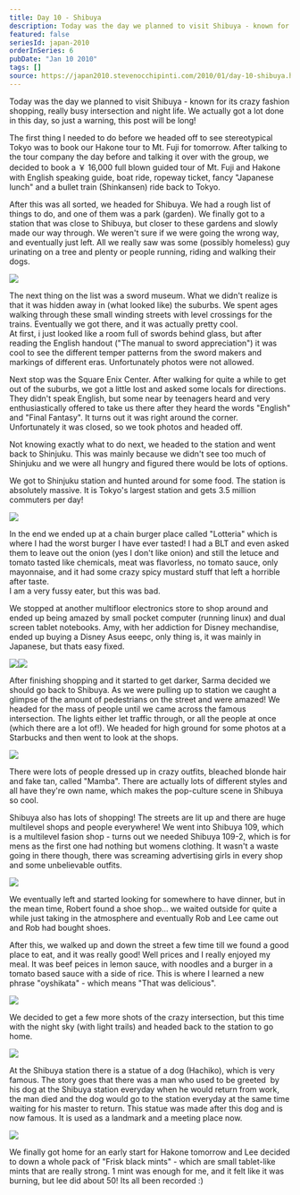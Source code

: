 ```yaml
---
title: Day 10 - Shibuya
description: Today was the day we planned to visit Shibuya - known for its crazy fashion shopping, really busy intersection and night life. We actually g...
featured: false
seriesId: japan-2010
orderInSeries: 6
pubDate: "Jan 10 2010"
tags: []
source: https://japan2010.stevenocchipinti.com/2010/01/day-10-shibuya.html
---
```


Today was the day we planned to visit Shibuya - known for its crazy fashion shopping, really busy intersection and night life. We actually got a lot done in this day, so just a warning, this post will be long!

The first thing I needed to do before we headed off to see stereotypical Tokyo was to book our Hakone tour to Mt. Fuji for tomorrow. After talking to the tour company the day before and talking it over with the group, we decided to book a ￥ 16,000 full blown guided tour of Mt. Fuji and Hakone with English speaking guide, boat ride, ropeway ticket, fancy "Japanese lunch" and a bullet train (Shinkansen) ride back to Tokyo.

After this was all sorted, we headed for Shibuya. We had a rough list of things to do, and one of them was a park (garden). We finally got to a station that was close to Shibuya, but closer to these gardens and slowly made our way through. We weren't sure if we were going the wrong way, and eventually just left. All we really saw was some (possibly homeless) guy urinating on a tree and plenty or people running, riding and walking their dogs.

[![](https://4.bp.blogspot.com/_l2YQkMP1pOU/S0i-6K81q8I/AAAAAAAAAVw/haHFLSnYAuw/s320/DSC_0007.JPG)](https://4.bp.blogspot.com/_l2YQkMP1pOU/S0i-6K81q8I/AAAAAAAAAVw/haHFLSnYAuw/s1600-h/DSC_0007.JPG)

The next thing on the list was a sword museum. What we didn't realize is that it was hidden away in (what looked like) the suburbs. We spent ages walking through these small winding streets with level crossings for the trains. Eventually we got there, and it was actually pretty cool.  
At first, i just looked like a room full of swords behind glass, but after reading the English handout ("The manual to sword appreciation") it was cool to see the different temper patterns from the sword makers and markings of different eras. Unfortunately photos were not allowed.

Next stop was the Square Enix Center. After walking for quite a while to get out of the suburbs, we got a little lost and asked some locals for directions. They didn't speak English, but some near by teenagers heard and very enthusiastically offered to take us there after they heard the words "English" and "Final Fantasy". It turns out it was right around the corner. Unfortunately it was closed, so we took photos and headed off.

Not knowing exactly what to do next, we headed to the station and went back to Shinjuku. This was mainly because we didn't see too much of Shinjuku and we were all hungry and figured there would be lots of options.

We got to Shinjuku station and hunted around for some food. The station is absolutely massive. It is Tokyo's largest station and gets 3.5 million commuters per day!

[![](https://4.bp.blogspot.com/_l2YQkMP1pOU/S0i_ELcxgYI/AAAAAAAAAV4/llZzc1yur8M/s320/DSC_0015.JPG)](https://4.bp.blogspot.com/_l2YQkMP1pOU/S0i_ELcxgYI/AAAAAAAAAV4/llZzc1yur8M/s1600-h/DSC_0015.JPG)

In the end we ended up at a chain burger place called "Lotteria" which is where I had the worst burger I have ever tasted! I had a BLT and even asked them to leave out the onion (yes I don't like onion) and still the letuce and tomato tasted like chemicals, meat was flavorless, no tomato sauce, only mayonnaise, and it had some crazy spicy mustard stuff that left a horrible after taste.  
I am a very fussy eater, but this was bad.

We stopped at another multifloor electronics store to shop around and ended up being amazed by small pocket computer (running linux) and dual screen tablet notebooks. Amy, with her addiction for Disney mechandise, ended up buying a Disney Asus eeepc, only thing is, it was mainly in Japanese, but thats easy fixed.

[![](https://1.bp.blogspot.com/_l2YQkMP1pOU/S0i_LVdpBSI/AAAAAAAAAWA/hX3NBbSJUrU/s320/DSC_0020.JPG)](https://1.bp.blogspot.com/_l2YQkMP1pOU/S0i_LVdpBSI/AAAAAAAAAWA/hX3NBbSJUrU/s1600-h/DSC_0020.JPG)[![](https://1.bp.blogspot.com/_l2YQkMP1pOU/S0i_PVOhXOI/AAAAAAAAAWI/rUEqPCBpwfA/s320/DSC_0021.JPG)](https://1.bp.blogspot.com/_l2YQkMP1pOU/S0i_PVOhXOI/AAAAAAAAAWI/rUEqPCBpwfA/s1600-h/DSC_0021.JPG)

After finishing shopping and it started to get darker, Sarma decided we should go back to Shibuya. As we were pulling up to station we caught a glimpse of the amount of pedestrians on the street and were amazed! We headed for the mass of people until we came across the famous intersection. The lights either let traffic through, or all the people at once (which there are a lot of!). We headed for high ground for some photos at a Starbucks and then went to look at the shops.

[![](https://4.bp.blogspot.com/_l2YQkMP1pOU/S0i_XbXwy5I/AAAAAAAAAWQ/vz5WF24BHlo/s320/DSC_0034.JPG)](https://4.bp.blogspot.com/_l2YQkMP1pOU/S0i_XbXwy5I/AAAAAAAAAWQ/vz5WF24BHlo/s1600-h/DSC_0034.JPG)

There were lots of people dressed up in crazy outfits, bleached blonde hair and fake tan, called "Mamba". There are actually lots of different styles and all have they're own name, which makes the pop-culture scene in Shibuya so cool.

Shibuya also has lots of shopping! The streets are lit up and there are huge multilevel shops and people everywhere! We went into Shibuya 109, which is a multilevel fasion shop - turns out we needed Shibuya 109-2, which is for mens as the first one had nothing but womens clothing. It wasn't a waste going in there though, there was screaming advertising girls in every shop and some unbelievable outfits.

[![](https://1.bp.blogspot.com/_l2YQkMP1pOU/S0jBCR5NjgI/AAAAAAAAAWY/ptFdakZXRHo/s320/DSC_0055.JPG)](https://1.bp.blogspot.com/_l2YQkMP1pOU/S0jBCR5NjgI/AAAAAAAAAWY/ptFdakZXRHo/s1600-h/DSC_0055.JPG)

We eventually left and started looking for somewhere to have dinner, but in the mean time, Robert found a shoe shop... we waited outside for quite a while just taking in the atmosphere and eventually Rob and Lee came out and Rob had bought shoes.

After this, we walked up and down the street a few time till we found a good place to eat, and it was really good! Well prices and I really enjoyed my meal. It was beef peices in lemon sauce, with noodles and a burger in a tomato based sauce with a side of rice. This is where I learned a new phrase "oyshikata" - which means "That was delicious".

[![](https://2.bp.blogspot.com/_l2YQkMP1pOU/S0jBNK5nIBI/AAAAAAAAAWg/gxfdNekQjlU/s320/P1070668.JPG)](https://2.bp.blogspot.com/_l2YQkMP1pOU/S0jBNK5nIBI/AAAAAAAAAWg/gxfdNekQjlU/s1600-h/P1070668.JPG)

We decided to get a few more shots of the crazy intersection, but this time with the night sky (with light trails) and headed back to the station to go home.

[![](https://3.bp.blogspot.com/_l2YQkMP1pOU/S0jBWH3gCII/AAAAAAAAAWo/e7TMJ7QiVm0/s320/DSC_0062.JPG)](https://3.bp.blogspot.com/_l2YQkMP1pOU/S0jBWH3gCII/AAAAAAAAAWo/e7TMJ7QiVm0/s1600-h/DSC_0062.JPG)

At the Shibuya station there is a statue of a dog (Hachiko), which is very famous. The story goes that there was a man who used to be greeted  by his dog at the Shibuya station everyday when he would return from work, the man died and the dog would go to the station everyday at the same time waiting for his master to return. This statue was made after this dog and is now famous. It is used as a landmark and a meeting place now.

[![](https://1.bp.blogspot.com/_l2YQkMP1pOU/S0jBfi5I8VI/AAAAAAAAAWw/h1ua9Aqxv74/s320/DSC_0064.JPG)](https://1.bp.blogspot.com/_l2YQkMP1pOU/S0jBfi5I8VI/AAAAAAAAAWw/h1ua9Aqxv74/s1600-h/DSC_0064.JPG)

We finally got home for an early start for Hakone tomorrow and Lee decided to down a whole pack of "Frisk black mints" - which are small tablet-like mints that are really strong. 1 mint was enough for me, and it felt like it was burning, but lee did about 50! Its all been recorded :)
